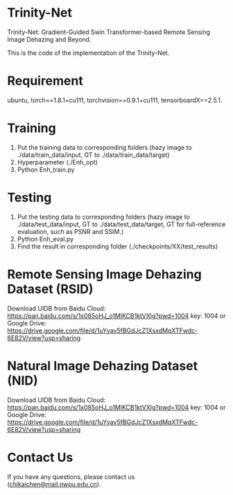 # Trinity-Net
Trinity-Net: Gradient-Guided Swin Transformer-based Remote Sensing Image Dehazing and Beyond.

This is the code of the implementation of the Trinity-Net.

# Requirement
ubuntu, torch==1.8.1+cu111, torchvision==0.9.1+cu111, tensorboardX==2.5.1.

# Training
1. Put the training data to corresponding folders (hazy image to ./data/train_data/input, GT to ./data/train_data/target)
2. Hyperparameter (./Enh_opt)
3. Python Enh_train.py

# Testing
1. Put the testing data to corresponding folders (hazy image to ./data/test_data/input, GT to ./data/test_data/target, GT for full-reference evaluation, such as PSNR and SSIM.)
2. Python Enh_eval.py
3. Find the result in corresponding folder (./checkpoints/XX/test_results)

# Remote Sensing Image Dehazing Dataset (RSID)
Download UIDB from Baidu Cloud: https://pan.baidu.com/s/1x085oHJ_o1MlKCB1ktVXlg?pwd=1004 key: 1004 or Google Drive: https://drive.google.com/file/d/1uYyav5fBGdJcZ1XsxdMqXTFwdc-6E82V/view?usp=sharing

# Natural Image Dehazing Dataset (NID)
Download UIDB from Baidu Cloud: https://pan.baidu.com/s/1x085oHJ_o1MlKCB1ktVXlg?pwd=1004 key: 1004 or Google Drive: https://drive.google.com/file/d/1uYyav5fBGdJcZ1XsxdMqXTFwdc-6E82V/view?usp=sharing

# Contact Us
If you have any questions, please contact us (chikaichen@mail.nwpu.edu.cn).
